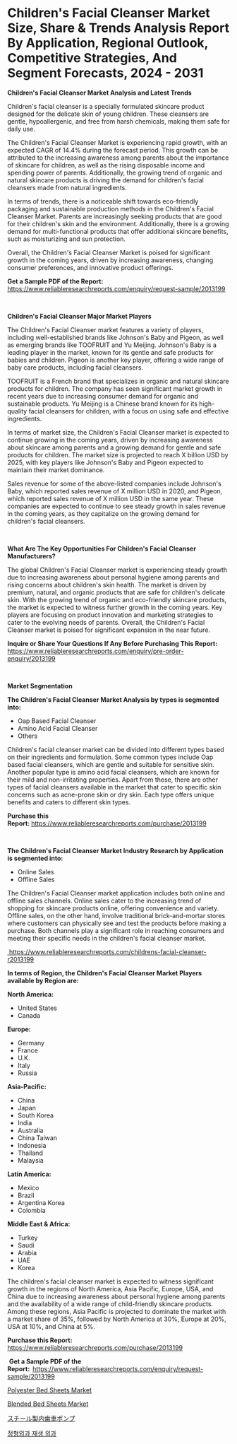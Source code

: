 <p><h1>Children's Facial Cleanser Market Size, Share & Trends Analysis Report By Application, Regional Outlook, Competitive Strategies, And Segment Forecasts, 2024 - 2031</h1></p><p><strong>Children's Facial Cleanser Market Analysis and Latest Trends</strong></p>
<p><p>Children's facial cleanser is a specially formulated skincare product designed for the delicate skin of young children. These cleansers are gentle, hypoallergenic, and free from harsh chemicals, making them safe for daily use.</p><p>The Children's Facial Cleanser Market is experiencing rapid growth, with an expected CAGR of 14.4% during the forecast period. This growth can be attributed to the increasing awareness among parents about the importance of skincare for children, as well as the rising disposable income and spending power of parents. Additionally, the growing trend of organic and natural skincare products is driving the demand for children's facial cleansers made from natural ingredients.</p><p>In terms of trends, there is a noticeable shift towards eco-friendly packaging and sustainable production methods in the Children's Facial Cleanser Market. Parents are increasingly seeking products that are good for their children's skin and the environment. Additionally, there is a growing demand for multi-functional products that offer additional skincare benefits, such as moisturizing and sun protection.</p><p>Overall, the Children's Facial Cleanser Market is poised for significant growth in the coming years, driven by increasing awareness, changing consumer preferences, and innovative product offerings.</p></p>
<p><strong>Get a Sample PDF of the Report:&nbsp;</strong> <a href="https://www.reliableresearchreports.com/enquiry/request-sample/2013199">https://www.reliableresearchreports.com/enquiry/request-sample/2013199</a></p>
<p>&nbsp;</p>
<p><strong>Children's Facial Cleanser Major Market Players</strong></p>
<p><p>The Children's Facial Cleanser market features a variety of players, including well-established brands like Johnson's Baby and Pigeon, as well as emerging brands like TOOFRUIT and Yu Meijing. Johnson's Baby is a leading player in the market, known for its gentle and safe products for babies and children. Pigeon is another key player, offering a wide range of baby care products, including facial cleansers.</p><p>TOOFRUIT is a French brand that specializes in organic and natural skincare products for children. The company has seen significant market growth in recent years due to increasing consumer demand for organic and sustainable products. Yu Meijing is a Chinese brand known for its high-quality facial cleansers for children, with a focus on using safe and effective ingredients.</p><p>In terms of market size, the Children's Facial Cleanser market is expected to continue growing in the coming years, driven by increasing awareness about skincare among parents and a growing demand for gentle and safe products for children. The market size is projected to reach X billion USD by 2025, with key players like Johnson's Baby and Pigeon expected to maintain their market dominance.</p><p>Sales revenue for some of the above-listed companies include Johnson's Baby, which reported sales revenue of X million USD in 2020, and Pigeon, which reported sales revenue of X million USD in the same year. These companies are expected to continue to see steady growth in sales revenue in the coming years, as they capitalize on the growing demand for children's facial cleansers.</p></p>
<p>&nbsp;</p>
<p><strong>What Are The Key Opportunities For Children's Facial Cleanser Manufacturers?</strong></p>
<p><p>The global Children's Facial Cleanser market is experiencing steady growth due to increasing awareness about personal hygiene among parents and rising concerns about children's skin health. The market is driven by premium, natural, and organic products that are safe for children's delicate skin. With the growing trend of organic and eco-friendly skincare products, the market is expected to witness further growth in the coming years. Key players are focusing on product innovation and marketing strategies to cater to the evolving needs of parents. Overall, the Children's Facial Cleanser market is poised for significant expansion in the near future.</p></p>
<p><strong>Inquire or Share Your Questions If Any Before Purchasing This Report:</strong> <a href="https://www.reliableresearchreports.com/enquiry/pre-order-enquiry/2013199">https://www.reliableresearchreports.com/enquiry/pre-order-enquiry/2013199</a></p>
<p>&nbsp;</p>
<p><strong>Market Segmentation</strong></p>
<p><strong>The Children's Facial Cleanser Market Analysis by types is segmented into:</strong></p>
<p><ul><li>Oap Based Facial Cleanser</li><li>Amino Acid Facial Cleanser</li><li>Others</li></ul></p>
<p><p>Children's facial cleanser market can be divided into different types based on their ingredients and formulation. Some common types include Oap based facial cleansers, which are gentle and suitable for sensitive skin. Another popular type is amino acid facial cleansers, which are known for their mild and non-irritating properties. Apart from these, there are other types of facial cleansers available in the market that cater to specific skin concerns such as acne-prone skin or dry skin. Each type offers unique benefits and caters to different skin types.</p></p>
<p><strong>Purchase this Report:&nbsp;</strong><a href="https://www.reliableresearchreports.com/purchase/2013199">https://www.reliableresearchreports.com/purchase/2013199</a></p>
<p>&nbsp;</p>
<p><strong>The Children's Facial Cleanser Market Industry Research by Application is segmented into:</strong></p>
<p><ul><li>Online Sales</li><li>Offline Sales</li></ul></p>
<p><p>The Children's Facial Cleanser market application includes both online and offline sales channels. Online sales cater to the increasing trend of shopping for skincare products online, offering convenience and variety. Offline sales, on the other hand, involve traditional brick-and-mortar stores where customers can physically see and test the products before making a purchase. Both channels play a significant role in reaching consumers and meeting their specific needs in the children's facial cleanser market.</p></p>
<p><a href="https://www.reliableresearchreports.com/childrens-facial-cleanser-r2013199">&nbsp;https://www.reliableresearchreports.com/childrens-facial-cleanser-r2013199</a></p>
<p><strong>In terms of Region, the Children's Facial Cleanser Market Players available by Region are:</strong></p>
<p>
    <p> <strong> North America: </strong>
        <ul>
            <li>United States</li>
            <li>Canada</li>
        </ul>
        </p> 
    <p> <strong> Europe: </strong>
        <ul>
            <li>Germany</li>
            <li>France</li>
            <li>U.K.</li>
            <li>Italy</li>
            <li>Russia</li>
        </ul>
        </p> 
    <p> <strong> Asia-Pacific: </strong>
        <ul>
            <li>China</li>
            <li>Japan</li>
            <li>South Korea</li>
            <li>India</li>
            <li>Australia</li>
            <li>China Taiwan</li>
            <li>Indonesia</li>
            <li>Thailand</li>
            <li>Malaysia</li>
        </ul>
        </p> 
    <p> <strong> Latin America: </strong>
        <ul>
            <li>Mexico</li>
            <li>Brazil</li>
            <li>Argentina Korea</li>
            <li>Colombia</li>
        </ul>
        </p> 
    <p> <strong> Middle East & Africa: </strong>
        <ul>
            <li>Turkey</li>
            <li>Saudi</li>
            <li>Arabia</li>
            <li>UAE</li>
            <li>Korea</li>
        </ul>
    </p>
    </p>
<p><p>The children's facial cleanser market is expected to witness significant growth in the regions of North America, Asia Pacific, Europe, USA, and China due to increasing awareness about personal hygiene among parents and the availability of a wide range of child-friendly skincare products. Among these regions, Asia Pacific is projected to dominate the market with a market share of 35%, followed by North America at 30%, Europe at 20%, USA at 10%, and China at 5%.</p></p>
<p><strong>Purchase this Report: </strong><a href="https://www.reliableresearchreports.com/purchase/2013199">https://www.reliableresearchreports.com/purchase/2013199</a></p>
<p>&nbsp;<strong>Get a Sample PDF of the Report:&nbsp;&nbsp;</strong><a href="https://www.reliableresearchreports.com/enquiry/request-sample/2013199">https://www.reliableresearchreports.com/enquiry/request-sample/2013199</a></p>
<p><strong></strong></p>
<p><p><a href="https://github.com/elizabethdagraca/Market-Research-Report-List-3/blob/main/polyester-bed-sheets-market.md">Polyester Bed Sheets Market</a></p><p><a href="https://github.com/mbisetmhermsr/Market-Research-Report-List-3/blob/main/blended-bed-sheets-market.md">Blended Bed Sheets Market</a></p><p><a href="https://github.com/KaliMetz2023/Market-Research-Report-List-1/blob/main/7816929145942.md">スチール製内歯車ポンプ</a></p><p><a href="https://github.com/Howaoole34545/Market-Research-Report-List-2/blob/main/1385809154475.md">정형외과 재생 외과</a></p></p>